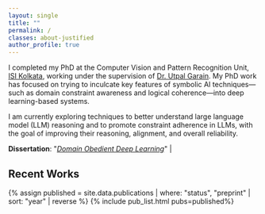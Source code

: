 ```yaml
---
layout: single
title: ""
permalink: /
classes: about-justified
author_profile: true
---
```

I completed my PhD at the Computer Vision and Pattern Recognition Unit,
[ISI Kolkata](https://www.isical.ac.in), working under the supervision of
[Dr. Utpal Garain](https://www.isical.ac.in/~utpal/). My PhD work has focused on
trying to inculcate key features of symbolic AI techniques&mdash;such as domain
constraint awareness and logical coherence&mdash;into deep learning-based systems.

I am currently exploring techniques to better understand large language model
(LLM) reasoning and to promote constraint adherence in LLMs, with the goal of
improving their reasoning, alignment, and overall reliability.

**Dissertation**: "[_Domain Obedient Deep Learning_](https://dspace.isical.ac.in/jspui/handle/10263/7608)" |
<a href="/assets/pdf/dissertation.pdf"><i class="fa-solid fa-file-pdf"></i></a>

## Recent Works

{% assign published = site.data.publications | where: "status", "preprint" | sort: "year" | reverse %}
{% include pub_list.html pubs=published%}

